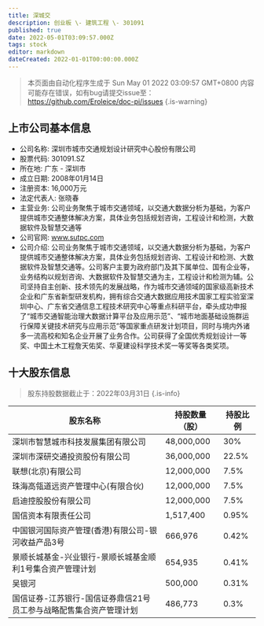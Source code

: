 ```yaml
---
title: 深城交
description: 创业板 \- 建筑工程 \- 301091
published: true
date: 2022-05-01T03:09:57.000Z
tags: stock
editor: markdown
dateCreated: 2022-01-01T00:00:00.000Z
---
```


> 本页面由自动化程序生成于 Sun May 01 2022 03:09:57 GMT+0800
> 内容可能存在错误，如有bug请提交issue至：https://github.com/Eroleice/doc-pi/issues
{.is-warning}

## 上市公司基本信息
- 公司名称: 深圳市城市交通规划设计研究中心股份有限公司
- 股票代码: 301091.SZ
- 所在地: 广东 - 深圳市
- 成立日期: 2008年01月14日
- 注册资本: 16,000万元
- 法定代表人: 张晓春
- 主营业务: 公司业务聚焦于城市交通领域，以交通大数据分析为基础，为客户提供城市交通整体解决方案，具体业务包括规划咨询，工程设计和检测，大数据软件及智慧交通等
- 公司官网: www.sutpc.com
- 公司介绍: 公司业务聚焦于城市交通领域，以交通大数据分析为基础，为客户提供城市交通整体解决方案，具体业务包括规划咨询、工程设计和检测、大数据软件及智慧交通等。公司客户主要为政府部门及其下属单位、国有企业等，业务结构以规划咨询、大数据软件及智慧交通为主，工程设计和检测为辅。公司坚持自主创新、技术领先的发展战略，作为城市交通领域的国家级高新技术企业和广东省新型研发机构，拥有综合交通大数据应用技术国家工程实验室深圳中心、广东省交通信息工程技术研究中心等重点科研平台，牵头成功申报了“城市交通智能治理大数据计算平台及应用示范”、“城市地面基础设施群运行保障关键技术研究与应用示范”等国家重点研发计划项目，同时与境内外诸多一流高校和知名企业开展了业务合作。公司获得了全国优秀规划设计一等奖、中国土木工程詹天佑奖、华夏建设科学技术奖一等奖等各类奖项。


## 十大股东信息
> 股东持股数据截止于：2022年03月31日
{.is-info}

| 股东名称 | 持股数量（股） | 持股比例 |
| --- | --- | --- |
| 深圳市智慧城市科技发展集团有限公司 | 48,000,000 | 30% |
| 深圳市深研交通投资股份有限公司 | 36,000,000 | 22.5% |
| 联想(北京)有限公司 | 12,000,000 | 7.5% |
| 珠海高瓴道远资产管理中心(有限合伙) | 12,000,000 | 7.5% |
| 启迪控股股份有限公司 | 12,000,000 | 7.5% |
| 国信资本有限责任公司 | 1,517,400 | 0.95% |
| 中国银河国际资产管理(香港)有限公司-银河收益产品3号 | 666,976 | 0.42% |
| 景顺长城基金-兴业银行-景顺长城基金顺利1号集合资产管理计划 | 654,935 | 0.41% |
| 吴银河 | 500,000 | 0.31% |
| 国信证券-江苏银行-国信证券鼎信21号员工参与战略配售集合资产管理计划 | 486,773 | 0.3% |




